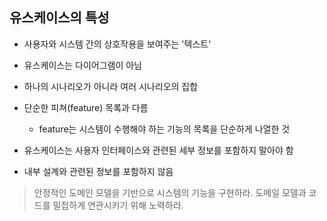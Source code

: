 ## 유스케이스의 특성
- 사용자와 시스템 간의 상호작용을 보여주는 '텍스트'

- 유스케이스는 다이어그램이 아님
- 하나의 시나리오가 아니라 여러 시나리오의 집합
- 단순한 피쳐(feature) 목록과 다름
  - feature는 시스템이 수행해야 하는 기능의 목록을 단순하게 나열한 것
- 유스케이스는 사용자 인터페이스와 관련된 세부 정보를 포함하지 말아야 함
- 내부 설계와 관련된 정보를 포함하지 않음



> 안정적인 도메인 모델을 기반으로 시스템의 기능을 구현하라.
> 도메일 모델과 코드를 밀접하게 연관시키기 위해 노력하라.
